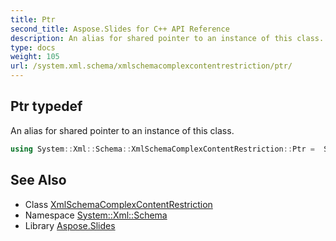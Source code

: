 ```yaml
---
title: Ptr
second_title: Aspose.Slides for C++ API Reference
description: An alias for shared pointer to an instance of this class.
type: docs
weight: 105
url: /system.xml.schema/xmlschemacomplexcontentrestriction/ptr/
---
```

## Ptr typedef


An alias for shared pointer to an instance of this class.

```cpp
using System::Xml::Schema::XmlSchemaComplexContentRestriction::Ptr =  SharedPtr<XmlSchemaComplexContentRestriction>
```

## See Also

* Class [XmlSchemaComplexContentRestriction](../)
* Namespace [System::Xml::Schema](../../)
* Library [Aspose.Slides](../../../)